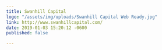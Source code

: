 ```yaml
---
title: Swanhill Capital
logo: "/assets/img/uploads/Swanhill Capital Web Ready.jpg"
link: http://www.swanhillcapital.com/
date: 2019-01-03 15:20:12 -0600
published: false

---
```


